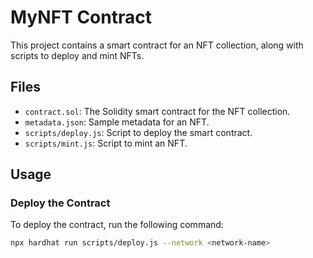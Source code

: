 # MyNFT Contract

This project contains a smart contract for an NFT collection, along with scripts to deploy and mint NFTs.

## Files

- `contract.sol`: The Solidity smart contract for the NFT collection.
- `metadata.json`: Sample metadata for an NFT.
- `scripts/deploy.js`: Script to deploy the smart contract.
- `scripts/mint.js`: Script to mint an NFT.

## Usage

### Deploy the Contract

To deploy the contract, run the following command:

```sh
npx hardhat run scripts/deploy.js --network <network-name>